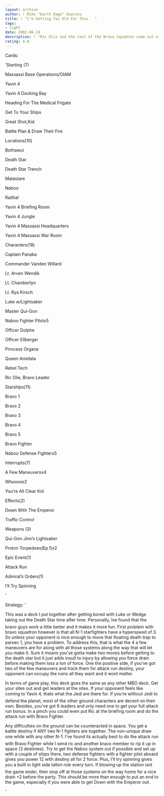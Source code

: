 ```yaml
---
layout: archive
author: ! Mike "Darth Dago" Guarino
title: ! "I’m Getting Too Old For This   "
tags:
- Light
date: 2002-06-19
description: ! "Ric Olie and the rest of the Bravo Squadron come out of retirement to take out the death star."
rating: 4.0
---
```

Cards: 

'Starting (7)

Massassi Base Operations/OIAM

Yavin 4

Yavin 4 Docking Bay

Heading For The Medical Frigate

Get To Your Ships

Great Shot,Kid

Battle Plan & Draw Their Fire


Locations(10)

Bothawui

Death Star

Death Star Trench

Malastare

Naboo

Raithal

Yavin 4 Briefing Room

Yavin 4 Jungle

Yavin 4 Massassi Headquarters

Yavin 4 Massassi War Room


Characters(18)

Captain Panaka

Commander Vanden Willard

Lt. Arven Wendik

Lt. Chamberlyn

Lt. Rya Kirsch

Luke w/Lightsaber

Master Qui-Gon

Naboo Fighter Pilotx5

Officer Dolphe

Officer Ellberger

Princess Organa

Queen Amidala

Rebel Tech

Ric Olie, Bravo Leader


Starships(11)

Bravo 1

Bravo 2

Bravo 3

Bravo 4

Bravo 5

Bravo Fighter

Naboo Defense Fighterx5


Interrupts(7)

A Few Maneuversx4

Whoooox2

You’re All Clear Kid


Effects(2)

Down With The Emperor

Traffic Control


Weapons (3)

Qui-Gon Jinn’s Lightsaber

Proton Torpedoes(Ep.1)x2


Epic Event(1)

Attack Run


Admiral’s Orders(1)

I’ll Try Spinning

'

Strategy: '

This was a deck I put together after getting bored with Luke or Wedge taking out the Death Star time after time.  Personally, Ive found that the bravo guys work a little better and it makes it more fun.  First problem with bravo squadron however is that all N-1 starfighters have a hyperspeed of 3. So unless your opponent is nice enough to move that floating death trap to parsec 1, you have a problem. To address this, that is what the 4 a few maneuvers are for along with all those systems along the way that will let you make it. Sure it means you’ve gotta make two moves before getting to the death star but it just adds insult to injury by allowing you force drain before making them loss a ton of force.  One the positive side, if you’ve got two of the few maneuvers and track them for attack run destiny, your opponent can occupy the ruins all they want and it wont matter.


In terms of game play, this deck goes the same as any other MBO deck. Get your sites out and get leaders at the sites. If your opponent feels like coming to Yavin 4, thats what the Jedi are there for. If you’re without Jedi to defend the planet, most of the other ground characters are decent on their own. Besides, you’ve got 6 leaders and only need one to get your full attack run bonus. In a pinch you could even put Ric at the briefing room and do the attack run with Bravo Fighter.


Any difficulties on the ground can be counteracted in space. You get a battle destiny if ANY two N-1 fighters are together. The non-unique draw one while with any other N-1. I’ve found its actually best to do the attack run with Bravo Fighter while I send ric and another bravo member to rip it up in space (3 destinies).  Try to get the Naboo system out if possible and set up with a couple of ships there, two defense fighters with a fighter pilot aboard gives you power 12 with destiny all for 2 force. Plus, I’ll try spinning gives you a built in light side tallon role every turn. If blowing up the station isnt the game ender, then stop off at those systems on the way home for a nice drain +2 before the party. This should be more than enough to put an end to the game, especially if you were able to get Down with the Emperor out.


'